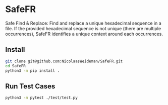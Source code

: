 # SafeFR
Safe Find &amp; Replace: Find and replace a unique hexadecimal sequence in a file.
If the provided hexadecimal sequence is not unique (there are multiple occurrences), SafeFR identifies a unique context around each occurrences.

## Install
```sh
git clone git@github.com:NicolaasWeideman/SafeFR.git
cd SafeFR
python3 -m pip install .
```

## Run Test Cases
```sh
python3 -m pytest ./test/test.py
```
